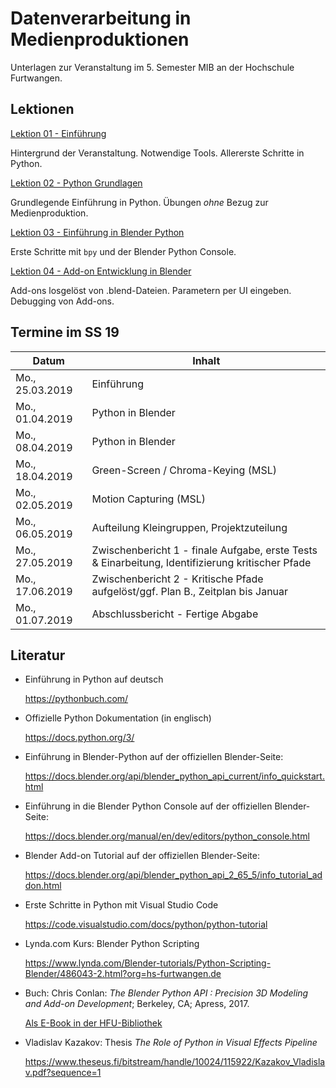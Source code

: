 # Datenverarbeitung in Medienproduktionen

Unterlagen zur Veranstaltung im 5. Semester MIB an der Hochschule Furtwangen.

## Lektionen

[Lektion 01 - Einführung](L01_Einfuehrung)

Hintergrund der Veranstaltung. Notwendige Tools. Allererste Schritte in Python.

[Lektion 02 - Python Grundlagen](L02_PythonGrundlagen)

Grundlegende Einführung in Python. Übungen _ohne_ Bezug zur Medienproduktion.


[Lektion 03 - Einführung in Blender Python](L03_BlenderPython)

Erste Schritte mit `bpy` und der Blender Python Console.

[Lektion 04 - Add-on Entwicklung in Blender](L04_BlenderAddOns)

Add-ons losgelöst von .blend-Dateien. Parametern per UI eingeben. Debugging von Add-ons.


## Termine im SS 19

Datum           | Inhalt
----------------|----------------
Mo., 25.03.2019 | Einführung
Mo., 01.04.2019 | Python in Blender
Mo., 08.04.2019 | Python in Blender
Mo., 18.04.2019  | Green-Screen / Chroma-Keying (MSL)
Mo., 02.05.2019 | Motion Capturing (MSL)
Mo., 06.05.2019 | Aufteilung Kleingruppen, Projektzuteilung
Mo., 27.05.2019 | Zwischenbericht 1 - finale Aufgabe, erste Tests & Einarbeitung, Identifizierung kritischer Pfade
Mo., 17.06.2019 | Zwischenbericht 2 - Kritische Pfade aufgelöst/ggf. Plan B., Zeitplan bis Januar
Mo., 01.07.2019 | Abschlussbericht  - Fertige Abgabe


## Literatur

- Einführung in Python auf deutsch
  
  https://pythonbuch.com/

- Offizielle Python Dokumentation (in englisch)
  
  https://docs.python.org/3/

  
- Einführung in Blender-Python auf der offiziellen Blender-Seite:
  
  https://docs.blender.org/api/blender_python_api_current/info_quickstart.html


- Einführung in die Blender Python Console auf der offiziellen Blender-Seite:

  https://docs.blender.org/manual/en/dev/editors/python_console.html


- Blender Add-on Tutorial auf der offiziellen Blender-Seite:

  https://docs.blender.org/api/blender_python_api_2_65_5/info_tutorial_addon.html


- Erste Schritte in Python mit Visual Studio Code

  https://code.visualstudio.com/docs/python/python-tutorial


- Lynda.com Kurs: Blender Python Scripting

  https://www.lynda.com/Blender-tutorials/Python-Scripting-Blender/486043-2.html?org=hs-furtwangen.de


- Buch: Chris Conlan: _The Blender Python API : Precision 3D Modeling and Add-on Development_;
Berkeley, CA; Apress, 2017. 

  [Als E-Book in der HFU-Bibliothek](https://hsfu.boss2.bsz-bw.de/Search/Results?lookfor=python+blender&limit=20)

 - Vladislav Kazakov: Thesis _The Role of Python in Visual Effects Pipeline_

   https://www.theseus.fi/bitstream/handle/10024/115922/Kazakov_Vladislav.pdf?sequence=1
